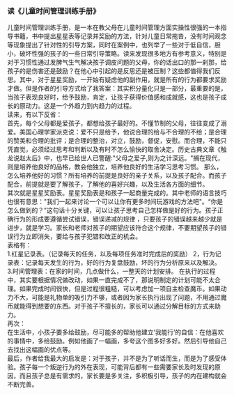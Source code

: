 ### 读《儿童时间管理训练手册》
儿童时间管理训练手册，是一本在教父母在儿童时间管理方面实操性很强的一本指导书籍，书中提出星星表等记录并奖励的方法，针对儿童日常拖沓，没有时间观念等现象提出了针对性的引导方案，同时在案例中，也列举了一些对于低自信，胆小，破坏性强的孩子的一些日常引导策略。读来发现很多地方有参考意义，特别是对于习惯性通过发脾气生气解决孩子调皮问题的父母，你的话出口的那一刹那，给孩子的是伤害还是鼓励？在他心中引起的是反思还是被压制？这些都值得我们反思。其中，对于星星奖励，一开始有疑虑他的副作用，就是所有的行为都要求奖励才做。但是作者的引导方式给了我答案：其实积分量化只是一部分，最重要的是，当孩子表现良好时，给予鼓励，肯定，让孩子获得价值感和成就感，这也是孩子成长的原动力。这是一个外趋力到内趋力的过程。  
读来，有以下反省：  
首先，每个父母都是爱孩子，都想给孩子最好的。不懂节制的父母，往往变成了溺爱。美国心理学家派克说：爱不只是给予，他说合理的给与不合理的不给；是合理的赞美和合理的批评；是合理的整治，对立，鼓励，督促，安慰。而合理，不能只凭直觉，必须经过思考和判断以及有时不怎么愉快的取舍决定。历史古典文章《触龙说赵太后》中，也早已给世人已警醒:"父母之爱子,则为之计深远。"搁在现代，则是培养他良好的品格，教会他独立，培养他良好的生活学习思考习惯。
那么，怎么培养他好的习惯？所有培养的前提是良好的亲子关系，以及孩子配合。而孩子配合，前提就是要了解孩子，了解他的喜好兴趣，以及生活各方面的细节。  
其次就是星星奖励表。星星奖励表是和孩子一起商量完成的。其中老师的语言技巧也很有意思："我们一起来讨论一个可以让你有更多时间玩游戏的方法吧"。“你是怎么做到的？”这句话十分关键，可以让孩子思考自己怎样做是好的行为。孩子正确行为的形成要遵循尝试错误，错误递减的规律 ，只要孩子的错误越来越少就是进步，就是学习。家长和老师对孩子的期望应该符合这个规律，不要期望孩子的错误行为立即消失，要给与孩子犯错和改正的机会。  
表格有：  
1.红星记录表。（记录每天的任务，以及每项任务准时完成后的奖励）
2，行为记录表：记录每天发生的行为，好的行为复盘鼓励，坏的行为分析原来以及解决。
3.时间管理表：在家的时间，几点做什么，一整天的计划安排。
在执行的过程中，其实要根据情况做改动，如果一直完成不了，那说明制定的计划可能不太合理。如果完成时间很快，但是过程很粗糙，可以考虑加一项自主检查魔币。如果动力不大，可能是礼物单的吸引力不够，或者因为家长执行出现了问题，不用通过魔币就能得到想要的东西。对于孩子不擅长的，家长可以通过分解目标的方式来助力。  
再次：  
在生活中，小孩子要多给鼓励，尽可能多的帮助他建立‘我能行’的自信：在他喜欢的事情中，多给鼓励。例如他画了一幅画，多夸这个图多好多好。然后引导他自己去找出这幅画的优点等。  
最后，作者给我最大的启发是：对于孩子，并不是为了听话而生，而是为了感受体验。孩子每一个叛逆行为的外在表现，可能背后都有一些需要家长及时发现的原因，而且孩子总是有需求的，家长要是多关注，多积极引导，孩子的内在建构就会不断完善。










